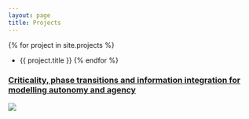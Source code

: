 ```yaml
---
layout: page
title: Projects
---
```


{% for project in site.projects %}
- {{ project.title }}
{% endfor %}


<div class="posts">
  <h3>
    <a href="http://maguilera.net">Criticality, phase transitions and information integration for modelling autonomy and agency</a>
  </h3>
<!--  <div class="thumbnail-container">-->
    <a href="http://maguilera.net"><img src="{{ site.github.url }}/assets/img/project-agency-stat-phys.png"></a>
<!--  </div>-->
</div>

